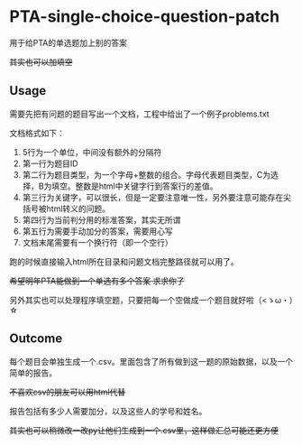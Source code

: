 # PTA-single-choice-question-patch

用于给PTA的单选题加上别的答案

~~其实也可以加填空~~

## Usage

需要先把有问题的题目写出一个文档，工程中给出了一个例子problems.txt

文档格式如下：

1. 5行为一个单位，中间没有额外的分隔符
2. 第一行为题目ID
3. 第二行为题目类型，为一个字母+整数的组合。字母代表题目类型，C为选择，B为填空。整数是html中关键字行到答案行的差值。
4. 第三行为关键字，可以很长，但是一定要注意唯一性，另外要注意可能存在尖括号被html转义的问题。
5. 第四行为当前判分用的标准答案，其实无所谓
6. 第五行为需要手动加分的答案，需要用心写
7. 文档末尾需要有一个换行符（即一个空行）

跑的时候直接输入html所在目录和问题文档完整路径就可以用了。

~~希望明年PTA能做到一个单选有多个答案 求求你了~~

另外其实也可以处理程序填空题，只要把每一个空做成一个题目就好啦（<ゝω・）☆

## Outcome

每个题目会单独生成一个.csv。里面包含了所有做到这一题的原始数据，以及一个简单的报告。

~~不喜欢csv的朋友可以用html代替~~

报告包括有多少人需要加分，以及这些人的学号和姓名。

~~其实也可以稍微改一改py让他们生成到一个.csv里，这样做汇总可能还更方便~~

